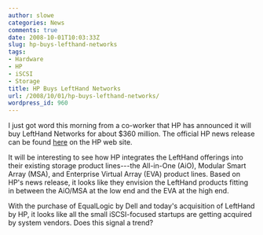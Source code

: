 ```yaml
---
author: slowe
categories: News
comments: true
date: 2008-10-01T10:03:33Z
slug: hp-buys-lefthand-networks
tags:
- Hardware
- HP
- iSCSI
- Storage
title: HP Buys LeftHand Networks
url: /2008/10/01/hp-buys-lefthand-networks/
wordpress_id: 960
---
```


I just got word this morning from a co-worker that HP has announced it will buy LeftHand Networks for about $360 million. The official HP news release can be found [here](http://www.hp.com/hpinfo/newsroom/press/2008/081001a.html) on the HP web site.

It will be interesting to see how HP integrates the LeftHand offerings into their existing storage product lines---the All-in-One  (AiO),  Modular Smart Array (MSA), and Enterprise Virtual Array (EVA) product lines. Based on HP's news release, it looks like they envision the LeftHand products fitting in between the AiO/MSA at the low end and the EVA at the high end.

With the purchase of EqualLogic by Dell and today's acquisition of LeftHand by HP, it looks like all the small iSCSI-focused startups are getting acquired by system vendors. Does this signal a trend?
